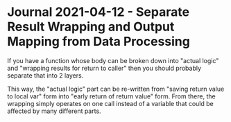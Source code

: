 Journal 2021-04-12 - Separate Result Wrapping and Output Mapping from Data Processing
========

If you have a function whose body can be broken down into "actual logic" and "wrapping results for return to caller" then you should probably separate that into 2 layers.

This way, the "actual logic" part can be re-written from "saving return value to local var" form into "early return of return value" form.  From there, the wrapping simply operates on one call instead of a variable that could be affected by many different parts.
